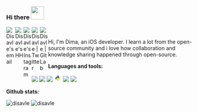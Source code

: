 ### Hi there <img width="35" height="35" src="https://media.giphy.com/media/ewh4ipgPw1bBVj4HI5/giphy.gif" />  

<a href = "mailto: ddisavle@gmail.com">
  <img align="left" alt="Disavle's email" width="24px" src="https://upload.wikimedia.org/wikipedia/commons/8/8c/Gmail_Icon_%282013-2020%29.svg" />
</a>
<a href="https://hh.ru/resume/a92caa95ff08c53d4b0039ed1f7a7777397850">
  <img align="left" alt="Disavle's HH" width="22px" src="https://i-dev.hh.ru/images/logos/hh-red-large.svg" />
</a>
<a href="https://instagram.com/disavle">
  <img align="left" alt="Disavle's Instagram" width="22px" src="https://upload.wikimedia.org/wikipedia/commons/e/e7/Instagram_logo_2016.svg" />
</a>
<a href="https://twitter.com/disavle">
  <img align="left" alt="Disavle | Twitter" width="22px" src="https://raw.githubusercontent.com/peterthehan/peterthehan/master/assets/twitter.svg" />
</a>
<a href="https://gitlab.com/disavle">
  <img align="left" alt="Disavle | GitLab" width="22px" src="https://cdn.worldvectorlogo.com/logos/gitlab.svg" />
</a>
<br />

Hi, I'm Dima, an iOS developer. I learn a lot from the open-source community and i love how collaboration and knowledge sharing happened through open-source.

**Languages and tools:**  

<code><img height="20" src="https://cdn.worldvectorlogo.com/logos/swift-15.svg"></code>
<code><img height="20" src="https://cdn.worldvectorlogo.com/logos/firebase-1.svg"></code>
<code><img height="20" src="https://upload.wikimedia.org/wikipedia/commons/3/3f/Git_icon.svg"></code>
<code><img height="20" src="https://raw.githubusercontent.com/github/explore/80688e429a7d4ef2fca1e82350fe8e3517d3494d/topics/python/python.png"></code>
<code><img height="20" src="https://wiki.postgresql.org/images/3/30/PostgreSQL_logo.3colors.120x120.png"></code>
<code><img height="20" src="https://encrypted-tbn0.gstatic.com/images?q=tbn:ANd9GcR1LiqzTNjYxCLe0nwHGaUEefYZa_OVHpoCKO9_l2zVJoTv21grfDk-ZwFRq4NTzhYMHqU&usqp=CAU"></code>

**Github stats:**  

<a align="left"> <img align=top src="https://github-readme-stats.vercel.app/api?username=disavle&show_icons=true&theme=dark&icon_color=FF5C53&title_color=E03434&border_color=30363D&text_color=C9D1D9" alt="disavle" />
<a><img align=top src="https://github-readme-streak-stats.herokuapp.com/?user=disavle&theme=dark&date_format=j%20M%5B%20Y%5D&background=151515&border=30363D&ring=DD2727&fire=FF5C53&sideLabels=E03434&currStreakLabel=DD2727" alt="disavle" /></a>
